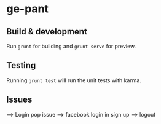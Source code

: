# ge-pant


## Build & development

Run `grunt` for building and `grunt serve` for preview.

## Testing

Running `grunt test` will run the unit tests with karma.

## Issues 
==> Login pop issue 
==> facebook login in sign up 
==> logout
